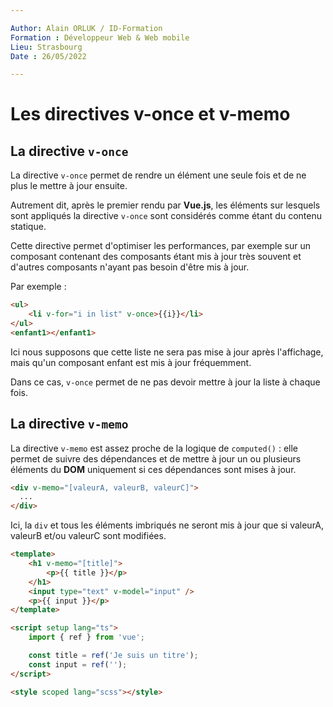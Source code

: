 ```yaml
---

Author: Alain ORLUK / ID-Formation  
Formation : Développeur Web & Web mobile  
Lieu: Strasbourg
Date : 26/05/2022  

---
```

# **Les directives v-once et v-memo**

## **La directive `v-once`**

La directive `v-once` permet de rendre un élément une seule fois et de ne plus le mettre à jour ensuite.  

Autrement dit, après le premier rendu par **Vue.js**, les éléments sur lesquels sont appliqués la directive `v-once` sont considérés comme étant du contenu statique.  

Cette directive permet d'optimiser les performances, par exemple sur un composant contenant des composants étant mis à jour très souvent et d'autres composants n'ayant pas besoin d'être mis à jour.  

Par exemple :  

```html
<ul>
    <li v-for="i in list" v-once>{{i}}</li>
</ul>
<enfant1></enfant1>
```

Ici nous supposons que cette liste ne sera pas mise à jour après l'affichage, mais qu'un composant enfant est mis à jour fréquemment.  

Dans ce cas, `v-once` permet de ne pas devoir mettre à jour la liste à chaque fois.  

## **La directive `v-memo`**

La directive `v-memo` est assez proche de la logique de `computed()` : elle permet de suivre des dépendances et de mettre à jour un ou plusieurs éléments du **DOM** uniquement si ces dépendances sont mises à jour.  

```html
<div v-memo="[valeurA, valeurB, valeurC]">
  ...
</div>
```

Ici, la `div` et tous les éléments imbriqués ne seront mis à jour que si valeurA, valeurB et/ou valeurC sont modifiées.  

```html
<template>
    <h1 v-memo="[title]">
        <p>{{ title }}</p>
    </h1>
    <input type="text" v-model="input" />
    <p>{{ input }}</p>
</template>

<script setup lang="ts">
    import { ref } from 'vue';

    const title = ref('Je suis un titre');
    const input = ref('');
</script>

<style scoped lang="scss"></style>
```
